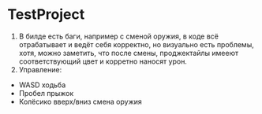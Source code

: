 # TestProject

1. В билде есть баги, например с сменой оружия, в коде всё отрабатывает и ведёт себя корректно, но визуально есть проблемы,
хотя, можно заметить, что после смены, проджектайлы имееют соответствующий цвет и корретно наносят урон.
2. Управление:
- WASD ходьба
- Пробел прыжок
- Колёсико вверх/вниз смена оружия
